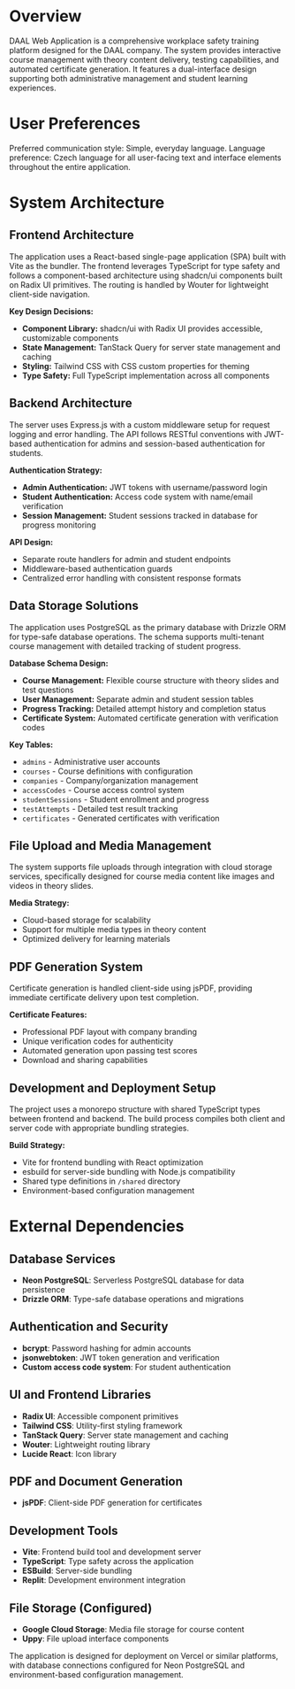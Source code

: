 # Overview

DAAL Web Application is a comprehensive workplace safety training platform designed for the DAAL company. The system provides interactive course management with theory content delivery, testing capabilities, and automated certificate generation. It features a dual-interface design supporting both administrative management and student learning experiences.

# User Preferences

Preferred communication style: Simple, everyday language.
Language preference: Czech language for all user-facing text and interface elements throughout the entire application.

# System Architecture

## Frontend Architecture
The application uses a React-based single-page application (SPA) built with Vite as the bundler. The frontend leverages TypeScript for type safety and follows a component-based architecture using shadcn/ui components built on Radix UI primitives. The routing is handled by Wouter for lightweight client-side navigation.

**Key Design Decisions:**
- **Component Library:** shadcn/ui with Radix UI provides accessible, customizable components
- **State Management:** TanStack Query for server state management and caching
- **Styling:** Tailwind CSS with CSS custom properties for theming
- **Type Safety:** Full TypeScript implementation across all components

## Backend Architecture
The server uses Express.js with a custom middleware setup for request logging and error handling. The API follows RESTful conventions with JWT-based authentication for admins and session-based authentication for students.

**Authentication Strategy:**
- **Admin Authentication:** JWT tokens with username/password login
- **Student Authentication:** Access code system with name/email verification
- **Session Management:** Student sessions tracked in database for progress monitoring

**API Design:**
- Separate route handlers for admin and student endpoints
- Middleware-based authentication guards
- Centralized error handling with consistent response formats

## Data Storage Solutions
The application uses PostgreSQL as the primary database with Drizzle ORM for type-safe database operations. The schema supports multi-tenant course management with detailed tracking of student progress.

**Database Schema Design:**
- **Course Management:** Flexible course structure with theory slides and test questions
- **User Management:** Separate admin and student session tables
- **Progress Tracking:** Detailed attempt history and completion status
- **Certificate System:** Automated certificate generation with verification codes

**Key Tables:**
- `admins` - Administrative user accounts
- `courses` - Course definitions with configuration
- `companies` - Company/organization management
- `accessCodes` - Course access control system
- `studentSessions` - Student enrollment and progress
- `testAttempts` - Detailed test result tracking
- `certificates` - Generated certificates with verification

## File Upload and Media Management
The system supports file uploads through integration with cloud storage services, specifically designed for course media content like images and videos in theory slides.

**Media Strategy:**
- Cloud-based storage for scalability
- Support for multiple media types in theory content
- Optimized delivery for learning materials

## PDF Generation System
Certificate generation is handled client-side using jsPDF, providing immediate certificate delivery upon test completion.

**Certificate Features:**
- Professional PDF layout with company branding
- Unique verification codes for authenticity
- Automated generation upon passing test scores
- Download and sharing capabilities

## Development and Deployment Setup
The project uses a monorepo structure with shared TypeScript types between frontend and backend. The build process compiles both client and server code with appropriate bundling strategies.

**Build Strategy:**
- Vite for frontend bundling with React optimization
- esbuild for server-side bundling with Node.js compatibility
- Shared type definitions in `/shared` directory
- Environment-based configuration management

# External Dependencies

## Database Services
- **Neon PostgreSQL**: Serverless PostgreSQL database for data persistence
- **Drizzle ORM**: Type-safe database operations and migrations

## Authentication and Security
- **bcrypt**: Password hashing for admin accounts
- **jsonwebtoken**: JWT token generation and verification
- **Custom access code system**: For student authentication

## UI and Frontend Libraries
- **Radix UI**: Accessible component primitives
- **Tailwind CSS**: Utility-first styling framework
- **TanStack Query**: Server state management and caching
- **Wouter**: Lightweight routing library
- **Lucide React**: Icon library

## PDF and Document Generation
- **jsPDF**: Client-side PDF generation for certificates

## Development Tools
- **Vite**: Frontend build tool and development server
- **TypeScript**: Type safety across the application
- **ESBuild**: Server-side bundling
- **Replit**: Development environment integration

## File Storage (Configured)
- **Google Cloud Storage**: Media file storage for course content
- **Uppy**: File upload interface components

The application is designed for deployment on Vercel or similar platforms, with database connections configured for Neon PostgreSQL and environment-based configuration management.
